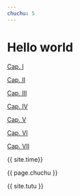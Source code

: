 ```yaml
---
chuchu: 5
---
```


# Hello world

[Cap. I](01-Browser-environment-specs/resumen.html)

[Cap. II](02-dom-tree/resumen.html)

[Cap. III](03-walking-the-dom/resumen.html)

[Cap. IV](04-searching/resumen.html)

[Cap. V](05-basic-dom-node-properties/resumen.html)

[Cap. VI](06-dom-attributes-properties/resumen.html)

[Cap. VII](07-modifying-document/resumen.html)

{{ site.time}}

{{ page.chuchu }}

{{ site.tutu }}